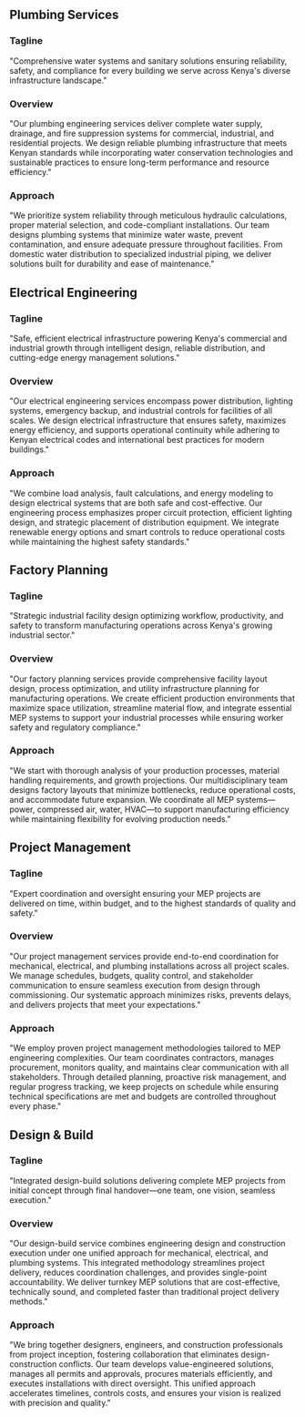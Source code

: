 ## Plumbing Services

### Tagline

"Comprehensive water systems and sanitary solutions ensuring reliability, safety, and compliance for every building we serve across Kenya's diverse infrastructure landscape."

### Overview

"Our plumbing engineering services deliver complete water supply, drainage, and fire suppression systems for commercial, industrial, and residential projects. We design reliable plumbing infrastructure that meets Kenyan standards while incorporating water conservation technologies and sustainable practices to ensure long-term performance and resource efficiency."

### Approach

"We prioritize system reliability through meticulous hydraulic calculations, proper material selection, and code-compliant installations. Our team designs plumbing systems that minimize water waste, prevent contamination, and ensure adequate pressure throughout facilities. From domestic water distribution to specialized industrial piping, we deliver solutions built for durability and ease of maintenance."

## Electrical Engineering

### Tagline

"Safe, efficient electrical infrastructure powering Kenya's commercial and industrial growth through intelligent design, reliable distribution, and cutting-edge energy management solutions."

### Overview

"Our electrical engineering services encompass power distribution, lighting systems, emergency backup, and industrial controls for facilities of all scales. We design electrical infrastructure that ensures safety, maximizes energy efficiency, and supports operational continuity while adhering to Kenyan electrical codes and international best practices for modern buildings."

### Approach

"We combine load analysis, fault calculations, and energy modeling to design electrical systems that are both safe and cost-effective. Our engineering process emphasizes proper circuit protection, efficient lighting design, and strategic placement of distribution equipment. We integrate renewable energy options and smart controls to reduce operational costs while maintaining the highest safety standards."

## Factory Planning

### Tagline

"Strategic industrial facility design optimizing workflow, productivity, and safety to transform manufacturing operations across Kenya's growing industrial sector."

### Overview

"Our factory planning services provide comprehensive facility layout design, process optimization, and utility infrastructure planning for manufacturing operations. We create efficient production environments that maximize space utilization, streamline material flow, and integrate essential MEP systems to support your industrial processes while ensuring worker safety and regulatory compliance."

### Approach

"We start with thorough analysis of your production processes, material handling requirements, and growth projections. Our multidisciplinary team designs factory layouts that minimize bottlenecks, reduce operational costs, and accommodate future expansion. We coordinate all MEP systems—power, compressed air, water, HVAC—to support manufacturing efficiency while maintaining flexibility for evolving production needs."

## Project Management

### Tagline

"Expert coordination and oversight ensuring your MEP projects are delivered on time, within budget, and to the highest standards of quality and safety."

### Overview

"Our project management services provide end-to-end coordination for mechanical, electrical, and plumbing installations across all project scales. We manage schedules, budgets, quality control, and stakeholder communication to ensure seamless execution from design through commissioning. Our systematic approach minimizes risks, prevents delays, and delivers projects that meet your expectations."

### Approach

"We employ proven project management methodologies tailored to MEP engineering complexities. Our team coordinates contractors, manages procurement, monitors quality, and maintains clear communication with all stakeholders. Through detailed planning, proactive risk management, and regular progress tracking, we keep projects on schedule while ensuring technical specifications are met and budgets are controlled throughout every phase."

## Design & Build

### Tagline

"Integrated design-build solutions delivering complete MEP projects from initial concept through final handover—one team, one vision, seamless execution."

### Overview

"Our design-build service combines engineering design and construction execution under one unified approach for mechanical, electrical, and plumbing systems. This integrated methodology streamlines project delivery, reduces coordination challenges, and provides single-point accountability. We deliver turnkey MEP solutions that are cost-effective, technically sound, and completed faster than traditional project delivery methods."

### Approach

"We bring together designers, engineers, and construction professionals from project inception, fostering collaboration that eliminates design-construction conflicts. Our team develops value-engineered solutions, manages all permits and approvals, procures materials efficiently, and executes installations with direct oversight. This unified approach accelerates timelines, controls costs, and ensures your vision is realized with precision and quality."
